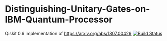 # Distinguishing-Unitary-Gates-on-IBM-Quantum-Processor
Qiskit 0.6 implementation of https://arxiv.org/abs/1807.00429 
[![Build Status](https://travis-ci.org/euler16/Distinguishing-Unitary-Gates-on-IBM-Quantum-Processor.png?branch=master)](https://travis-ci.org/euler16/Distinguishing-Unitary-Gates-on-IBM-Quantum-Processor)

